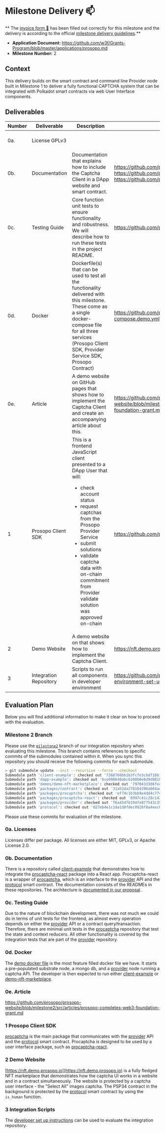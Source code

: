 # Milestone Delivery :mailbox:

**
The [invoice form :pencil:](https://docs.google.com/forms/d/e/1FAIpQLSfmNYaoCgrxyhzgoKQ0ynQvnNRoTmgApz9NrMp-hd8mhIiO0A/viewform) has been filled out correctly for this milestone and the delivery is according to the official [milestone delivery guidelines](https://github.com/w3f/Grants-Program/blob/master/docs/milestone-deliverables-guidelines.md).**

* **Application Document:** https://github.com/w3f/Grants-Program/blob/master/applications/prosopo.md
* **Milestone Number:** 2

## Context

This delivery builds on the smart contract and command line Provider node built in Milestone 1 to deliver a fully
functional CAPTCHA system that can be integrated with Polkadot smart contracts via web User Interface components.

## Deliverables

| Number | Deliverable            | Description                                                                                                                                                                                                                                                                                                      | Links                                                                                                                                             | Notes                                                                                                                       |
|--------|------------------------|------------------------------------------------------------------------------------------------------------------------------------------------------------------------------------------------------------------------------------------------------------------------------------------------------------------|---------------------------------------------------------------------------------------------------------------------------------------------------|-----------------------------------------------------------------------------------------------------------------------------|
| 0a.    | License	GPLv3          |                                                                                                                                                                                                                                                                                                                  |                                                                                                                                                   | Licenses are actually varied per repo                                                                                       |
| 0b.    | Documentation          | Documentation that explains how to include the Captcha Client in a DApp website and smart contract.                                                                                                                                                                                                              | https://github.com/prosopo/client-example , https://github.com/prosopo/procaptcha-react, https://github.com/prosopo/demo-nft-marketplace | Documentation is a combination of various package READMEs                                                                   |
| 0c.    | Testing Guide          | Core function unit tests to ensure functionality and robustness. We will describe how to run these tests in the project README.                                                                                                                                                                                  | https://github.com/prosopo/integration#running-tests                                                                                           | The frontend components are covered by integration tests in the provider package.                                           |
| 0d.    | Docker                 | Dockerfile(s) that can be used to test all the functionality delivered with this milestone. These come as a single docker-compose file for all three services (Prosopo Client SDK, Provider Service SDK, Prosopo Contract)                                                                                       | https://github.com/prosopo/integration/blob/main/docker-compose.demo.yml                                                                       | This docker file can be used to start a pre-populated substrate node, a mongo db, and a provider node running a captcha API |
| 0e.    | Article                | A demo website on GitHub pages that shows how to implement the Captcha Client and create an accompanying article about this.                                                                                                                                                                                     | https://github.com/prosopo/prosopo-website/blob/milestone2/src/articles/prosopo-completes-web3-foundation-grant.md                             |                                                                                                                             |
| 1      | Prosopo Client SDK     | This is a frontend JavaScript client presented to a DApp User that will: <ul><li>check account status</li><li>request captchas from the Prosopo Provider Service</li><li>submit solutions</li><li>validate captcha data with on-chain commitment from Provider validate solution was approved on-chain</li></ul> | https://github.com/prosopo/procaptcha                                                                                                          |                                                                                                                             |
| 2      | Demo Website           | A demo website on that shows how to implement the Captcha Client.                                                                                                                                                                                                                                                | https://nft.demo.prosopo.io/                                                                                                                      | Deployed on netlify                                                                                                         |
| 3      | Integration Repository | Scripts to run all components in developer environment                                                                                                                                                                                                                                                           | https://github.com/prosopo/integration/tree/develop#development-environment-set-up                                                             |

## Evaluation Plan

Below you will find additional information to make it clear on how to proceed with the evaluation.

### Milestone 2 Branch

Please use the [`milestone2`](https://github.com/prosopo/integration/tree/milestone2) branch of our integration
repository when evaluating this milestone. This branch contains references to specific commits of the submodules
contained within it. When you sync this repository you should receive the following commits for each submodule.

```bash
> git submodule update --init --recursive --force --checkout
Submodule path 'client-example': checked out '7268766bb1b3fcfe3cbdf18b1ad6ba8d62994586'
Submodule path 'dapp-example': checked out '6ce098640abc6100b0e8d9d08184da7a418c9bc6'
Submodule path 'demos/demo-nft-marketplace': checked out '7978433306fec284cf024452eb3d5134953dac0f'
Submodule path 'packages/contract': checked out '31a52da278164296a064adfe19a0fc36033a351b'
Submodule path 'packages/procaptcha': checked out 'ef74c1b3bb9e4dd4c77ce9caf0ca6d0d77e05b96'
Submodule path 'packages/procaptcha-react': checked out '8997c41c28c142de72290409623b3375d0781d77'
Submodule path 'packages/provider': checked out 'f6a454fb194fe877543c3549dbf8c99ed08e447b'
Submodule path 'protocol': checked out '027eb4e1c1da1d8fdec0928f8a4eec09f0f81edb'
```

Please use these commits for evaluation of the milestone.

### 0a. Licenses

Licenses differ per package. All licenses are either MIT, GPLv3, or Apache License 2.0.

### 0b. Documentation

There is a repository called [client-example](https://github.com/prosopo/client-example) that demonstrates how to
integrate the [procaptcha-react](https://github.com/prosopo/procaptcha-react) package into a React app.
Procaptcha-react is a wrapper of [procaptcha](https://github.com/prosopo/procaptcha), which is an interface to
the [provider](https://github.com/prosopo/provider) API and the [protocol](https://github.com/prosopo/protocol)
smart contract. The documentation consists of the READMEs in these repositories. The architecture
is [documented in our proposal](https://github.com/w3f/Grants-Program/blob/master/applications/prosopo.md#24-architecture)
.

### 0c. Testing Guide

Due to the nature of blockchain development, there was not much we could do in terms of unit tests for the frontend, as
almost every operation depends on either the [provider](https://github.com/prosopo/provider) API or a contract
query/transaction. Therefore, there are minimal unit tests in the [procaptcha](https://github.com/prosopo/procaptcha)
repository that test the state and context reducers. All other functionality is covered by the integration tests that
are part of the [provider](https://github.com/prosopo/provider#tests) repository.

### 0d. Docker

The [demo docker file](https://github.com/prosopo/integration/blob/milestone2/docker-compose.demo.yml) is the most feature
filled docker file we have. It starts a pre-populated substrate node, a mongo db, and
a [provider](https://github.com/prosopo/provider) node running a captcha API. The developer is then expected to run
either [client-example](https://github.com/prosopo/client-example#how-to-run-locally)
or [demo-nft-marketplace](https://github.com/prosopo/demo-nft-marketplace#how-to-run-locally).

### 0e. Article

https://github.com/prosopo/prosopo-website/blob/milestone2/src/articles/prosopo-completes-web3-foundation-grant.md

### 1 Prosopo Client SDK

[procaptcha](https://github.com/prosopo/procaptcha) is the main package that communicates with
the [provider](https://github.com/prosopo/provider) API and the
[protocol](https://github.com/prosopo/protocol) smart contract. Procaptcha is designed to be used by a user
interface package, such as [procaptcha-react](https://github.com/prosopo/procaptcha-react).

### 2 Demo Website

[https://nft.demo.prosopo.io](https://nft.demo.prosopo.io) is a fully fledged NFT marketplace that demonstrates how the
captcha UI works in a website and in a contract simultaneously. The website is protected by a captcha user interface -
the "Select All" images captcha. The PSP34 contract in the background is protected by
the [protocol](https://github.com/prosopo/protocol) smart contract by using the `is_human` function.

### 3 Integration Scripts

The [developer set up instructions](https://github.com/prosopo/integration/tree/develop#development-environment-set-up)
can be used to evaluate the integration repository.
